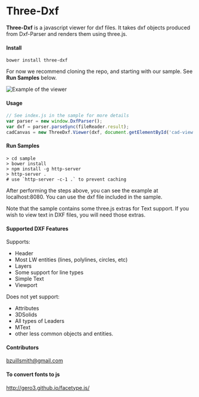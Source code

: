 
# Three-Dxf

**Three-Dxf** is a javascript viewer for dxf files. It takes dxf objects produced from Dxf-Parser and renders them using
 three.js.

#### Install
```
bower install three-dxf
```

For now we recommend cloning the repo, and starting with our sample. See **Run Samples** below.

![Example of the viewer](https://github.com/gdsestimating/three-dxf/blob/screenshots/screenshots/three-dxf-screenshot.png?raw=true "What the sample looks like")

#### Usage
```javascript
// See index.js in the sample for more details
var parser = new window.DxfParser();
var dxf = parser.parseSync(fileReader.result);
cadCanvas = new ThreeDxf.Viewer(dxf, document.getElementById('cad-view'), 400, 400);
```

#### Run Samples
```
> cd sample
> bower install
> npm install -g http-server
> http-server .
# use `http-server -c-1 .` to prevent caching
```

After performing the steps above, you can see the example at localhost:8080. You can use the dxf file included in the sample.

Note that the sample contains some three.js extras for Text support. If you wish to view text in DXF files, you will need those extras.


#### Supported DXF Features
Supports:
* Header
* Most LW entities (lines, polylines, circles, etc)
* Layers
* Some support for line types
* Simple Text
* Viewport
 
Does not yet support:
* Attributes
* 3DSolids
* All types of Leaders
* MText
* other less common objects and entities.

#### Contributors
bzuillsmith@gmail.com

#### To convert fonts to js
http://gero3.github.io/facetype.js/
